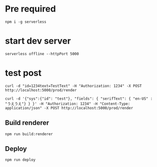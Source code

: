 # Pre required

```
npm i -g serverless
```

# start dev server

```
serverless offline --httpPort 5000
```

# test post

```
curl -d "id=1234text=TestText" -H "Authorization: 1234" -X POST http://localhost:5000/prod/render
```

```
curl -d '{"sys":{"id": "test"}, "fields": { "serifText": { "en-US" : "うえうえ"} } }' -H "Authorization: 1234" -H "Content-Type: application/json" -X POST http://localhost:5000/prod/render
```

## Build renderer

```
npm run build:renderer
```

## Deploy

```
npm run deploy
```